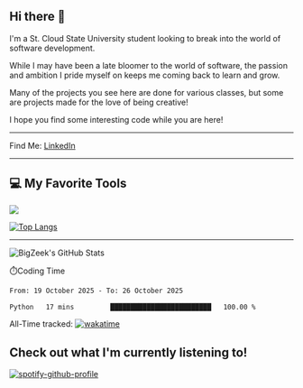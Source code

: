 ## Hi there 👋

I'm a St. Cloud State University student looking to break into the world of software development. 

While I may have been a late bloomer to the world of software, the passion and ambition I pride myself 
on keeps me coming back to learn and grow. 

Many of the projects you see here are done for various classes, but some are projects made
for the love of being creative!

I hope you find some interesting code while you are here!

---
Find Me: 
[LinkedIn](https://www.linkedin.com/in/zak-groenewold-04b1a3220/)


---
## 💻 My Favorite Tools
![](https://skillicons.dev/icons?i=git,python,java,dotnet,cs,vscode)

[![Top Langs](https://github-readme-stats.vercel.app/api/top-langs/?username=BigZeek)](https://github.com/BigZeek/github-readme-stats)


---

![BigZeek's GitHub Stats](https://github-readme-stats.vercel.app/api?username=BigZeek&show_icons=true&theme=radical)

⏱️Coding Time
<!--START_SECTION:waka-->

```txt
From: 19 October 2025 - To: 26 October 2025

Python   17 mins         █████████████████████████   100.00 %
```

<!--END_SECTION:waka-->
All-Time tracked:
[![wakatime](https://wakatime.com/badge/user/af3e8694-2222-4de2-a458-248b84236d83.svg)](https://wakatime.com/@af3e8694-2222-4de2-a458-248b84236d83)

Check out what I'm currently listening to! 
---
[![spotify-github-profile](https://spotify-github-profile.kittinanx.com/api/view?uid=metalbass69&cover_image=true&theme=default&show_offline=false&background_color=121212&interchange=true&bar_color_cover=false)](https://spotify-github-profile.kittinanx.com/api/view?uid=metalbass69&redirect=true)

<!--
**BigZeek/BigZeek** is a ✨ _special_ ✨ repository because its `README.md` (this file) appears on your GitHub profile.

Here are some ideas to get you started:

- 🔭 I’m currently working on ...
- 🌱 I’m currently learning ...
- 👯 I’m looking to collaborate on ...
- 🤔 I’m looking for help with ...
- 💬 Ask me about ...
- 📫 How to reach me: ...
- 😄 Pronouns: ...
- ⚡ Fun fact: ...
-->
